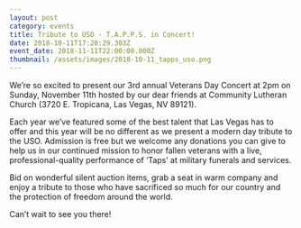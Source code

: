 ```yaml
---
layout: post
category: events
title: Tribute to USO - T.A.P.P.S. in Concert!
date: 2018-10-11T17:28:29.303Z
event_date: 2018-11-11T22:00:00.000Z
thumbnail: /assets/images/2018-10-11_tapps_uso.png
---
```

We’re so excited to present our 3rd annual Veterans Day Concert at 2pm on Sunday, November 11th hosted by our dear friends at Community Lutheran Church (3720 E. Tropicana, Las Vegas, NV 89121).  

Each year we’ve featured some of the best talent that Las Vegas has to offer and this year will be no different as we present a modern day tribute to the USO.  Admission is free but we welcome any donations you can give to help us in our continued mission to honor fallen veterans with a live, professional-quality performance of ‘Taps’ at military funerals and services.  

Bid on wonderful silent auction items, grab a seat in warm company and enjoy a tribute to those who have sacrificed so much for our country and the protection of freedom around the world.

Can’t wait to see you there!
